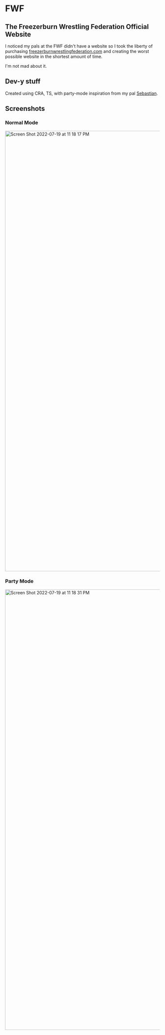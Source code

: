 # FWF

## The Freezerburn Wrestling Federation Official Website

I noticed my pals at the FWF didn't have a website so I took the liberty of purchasing [freezerburnwrestlingfederation.com](www.freezerburnwrestlingfederation.com) and creating the worst possible website in the shortest amount of time. 

I'm not mad about it. 

## Dev-y stuff

Created using CRA, TS, with party-mode inspiration from my pal [Sebastian](https://github.com/usernameseb). 

## Screenshots

### Normal Mode

<img width="1436" alt="Screen Shot 2022-07-19 at 11 18 17 PM" src="https://user-images.githubusercontent.com/38962736/179902777-15b90d08-3684-4e49-bc38-b4d59dd6b54a.png">

### Party Mode

<img width="1436" alt="Screen Shot 2022-07-19 at 11 18 31 PM" src="https://user-images.githubusercontent.com/38962736/179902842-cbb240d3-f69a-4b58-aa5b-57fcd8c0b8b0.png">
